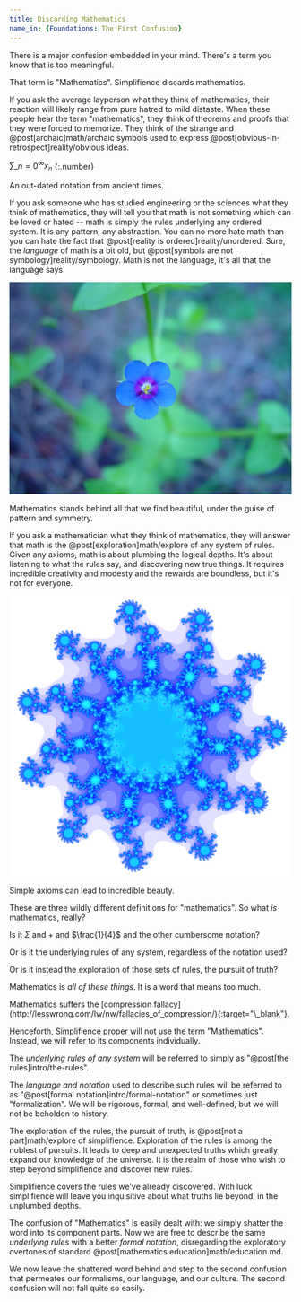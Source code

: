 ```yaml
---
title: Discarding Mathematics
name_in: {Foundations: The First Confusion}
---
```

There is a major confusion embedded in your mind. There's a term you know that is too meaningful.

That term is "Mathematics". Simplifience discards mathematics.

If you ask the average layperson what they think of mathematics, their reaction will likely range from pure hatred to mild distaste. When these people hear the term "mathematics", they think of theorems and proofs that they were forced to memorize. They think of the strange and @post[archaic]math/archaic symbols used to express @post[obvious-in-retrospect]reality/obvious ideas.

$\sum\limits\_{n=0}^\infty x_n$
{:.number}

<aside class="info" markdown="block">
An out-dated notation from ancient times.
</aside>

If you ask someone who has studied engineering or the sciences what they think of mathematics, they will tell you that math is not something which can be loved or hated -- math is simply the rules underlying any ordered system. It is any pattern, any abstraction. You can no more hate math than you can hate the fact that @post[reality is ordered]reality/unordered. Sure, the *language* of math is a bit old, but @post[symbols are not symbology]reality/symbology. Math is not the language, it's all that the language says.

![Blue Flower](/images/blue-flower.jpg)

<aside class="info" markdown="block">
Mathematics stands behind all that we find beautiful, under the guise of pattern and symmetry.
</aside>

If you ask a mathematician what they think of mathematics, they will answer that math is the @post[exploration]math/explore of any system of rules. Given any axioms, math is about plumbing the logical depths. It's about listening to what the rules say, and discovering new true things. It requires incredible creativity and modesty and the rewards are boundless, but it's not for everyone.

![Julia](/images/julia.png)

<aside class="info" markdown="block">
Simple axioms can lead to incredible beauty.
</aside>

These are three wildly different definitions for "mathematics". So what *is* mathematics, really?

Is it $\Sigma$ and $+$ and $\frac{1}{4}$ and the other cumbersome notation?

Or is it the underlying rules of any system, regardless of the notation used?

Or is it instead the exploration of those sets of rules, the pursuit of truth?

Mathematics is *all of these things*. It is a word that <span class="info" markdown="inline">means too much</span>.

<aside class="info" markdown="block">
Mathematics suffers the [compression fallacy](http://lesswrong.com/lw/nw/fallacies_of_compression/){:target="\_blank"}.
</aside>

Henceforth, Simplifience proper will not use the term "Mathematics". Instead, we will refer to its components individually.

The *underlying rules of any system* will be referred to simply as "@post[the rules]intro/the-rules".

The *language and notation* used to describe such rules will be referred to as "@post[formal notation]intro/formal-notation" or sometimes just "formalization". We will be rigorous, formal, and well-defined, but we will not be beholden to history.

The exploration of the rules, the pursuit of truth, is @post[not a part]math/explore of simplifience. Exploration of the rules is among the noblest of pursuits. It leads to deep and unexpected truths which greatly expand our knowledge of the universe. It is the realm of those who wish to step beyond simplifience and <span class="info" markdown="inline">discover new rules</span>.

<aside class="info" markdown="block">
Simplifience covers the rules we've already discovered. With luck simplifience will leave you inquisitive about what truths lie beyond, in the unplumbed depths.
</aside>

The confusion of "Mathematics" is easily dealt with: we simply shatter the word into its component parts. Now we are free to describe the same *underlying rules* with a better *formal notation*, disregarding the exploratory overtones of standard @post[mathematics education]math/education.md.

We now leave the shattered word behind and step to the second confusion that permeates our formalisms, our language, and our culture. The second confusion will not fall quite so easily.
